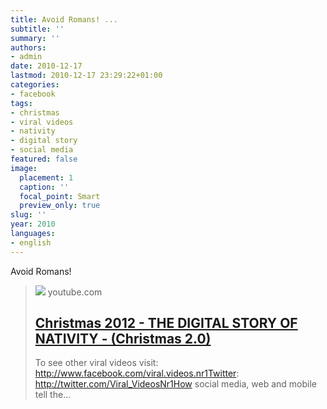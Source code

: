 ```yaml
---
title: Avoid Romans! ...
subtitle: ''
summary: ''
authors:
- admin
date: 2010-12-17
lastmod: 2010-12-17 23:29:22+01:00
categories:
- facebook
tags:
- christmas
- viral videos
- nativity
- digital story
- social media
featured: false
image:
  placement: 1
  caption: ''
  focal_point: Smart
  preview_only: true
slug: ''
year: 2010
languages:
- english
---
```


Avoid Romans!
> [![](https://i.ytimg.com/vi/vZrf0PbAGSk/maxresdefault.jpg)](http://www.youtube.com/watch?v=vZrf0PbAGSk)
> youtube.com
> ## [Christmas 2012 - THE DIGITAL STORY OF NATIVITY - (Christmas 2.0)](http://www.youtube.com/watch?v=vZrf0PbAGSk)
>
>To see other viral videos visit: http://www.facebook.com/viral.videos.nr1Twitter: http://twitter.com/Viral_VideosNr1How social media, web and mobile tell the...